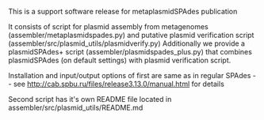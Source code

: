 This is a support software release for metaplasmidSPAdes publication

It consists of script for plasmid assembly from metagenomes  (assembler/metaplasmidspades.py) and putative plasmid verification script (assembler/src/plasmid_utils/plasmidverify.py)
Additionally we provide a plasmidSPAdes+ script (assembler/plasmidspades_plus.py) that combines plasmidSPAdes (on default settings) with plasmid verification script.

Installation and input/output options of first are same as in regular SPAdes -- see http://cab.spbu.ru/files/release3.13.0/manual.html for details

Second script has it's own README file located in assembler/src/plasmid_utils/README.md
